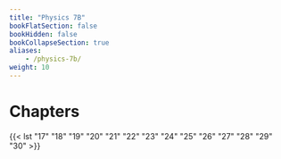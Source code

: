 ```yaml
---
title: "Physics 7B"
bookFlatSection: false
bookHidden: false
bookCollapseSection: true
aliases:
    - /physics-7b/
weight: 10
---
```


# Chapters

{{< lst "17" "18" "19" "20" "21" "22" "23" "24" "25" "26" "27" "28" "29" "30" >}}